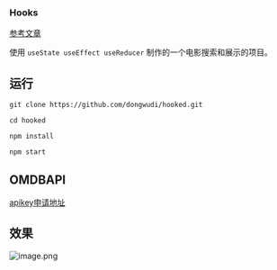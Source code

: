 ### Hooks

[参考文章](https://www.freecodecamp.org/news/how-to-build-a-movie-search-app-using-react-hooks-24eb72ddfaf7/)

使用 `useState useEffect useReducer` 制作的一个电影搜索和展示的项目。

## 运行

```
git clone https://github.com/dongwudi/hooked.git

cd hooked

npm install

npm start
```

## OMDBAPI

[apikey申请地址](http://www.omdbapi.com/apikey.aspx)

## 效果

![image.png](https://upload-images.jianshu.io/upload_images/9279065-365055e113d77f58.png?imageMogr2/auto-orient/strip%7CimageView2/2/w/1240)